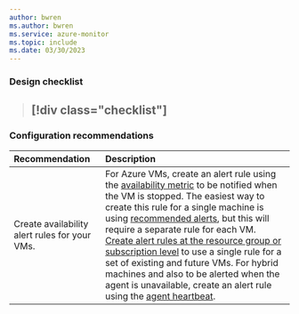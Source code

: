 ```yaml
---
author: bwren
ms.author: bwren
ms.service: azure-monitor
ms.topic: include
ms.date: 03/30/2023
---
```


### Design checklist

> [!div class="checklist"]
> - 

### Configuration recommendations

| Recommendation | Description |
|:---|:---|
| Create availability alert rules for your VMs. | For Azure VMs, create an alert rule using the [availability metric](../vm/tutorial-monitor-vm-alert-availability.md) to be notified when the VM is stopped. The easiest way to create this rule for a single machine is using [recommended alerts](../vm/tutorial-monitor-vm-alert-recommended.md), but this will require a separate rule for each VM. [Create alert rules at the resource group or subscription level](../vm/monitor-virtual-machine-alerts.md#scaling-alert-rules) to use a single rule for a set of existing and future VMs. For hybrid machines and also to be alerted when the agent is unavailable, create an alert rule using the [agent heartbeat](../vm/monitor-virtual-machine-alerts.md#machine-unavailable). |
